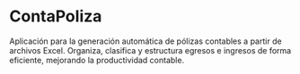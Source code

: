 # ContaPoliza
Aplicación para la generación automática de pólizas contables a partir de archivos Excel. Organiza, clasifica y estructura egresos e ingresos de forma eficiente, mejorando la productividad contable.
